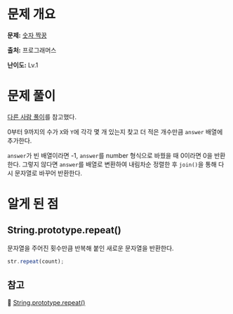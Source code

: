 # 문제 개요

**문제:** [숫자 짝꿍](https://school.programmers.co.kr/learn/courses/30/lessons/131128)

**출처:** 프로그래머스

**난이도:** Lv.1

# 문제 풀이

[다른 사람 풀이](https://velog.io/@kwb020312/%ED%94%84%EB%A1%9C%EA%B7%B8%EB%9E%98%EB%A8%B8%EC%8A%A4-%EC%88%AB%EC%9E%90-%EC%A7%9D%EA%BF%8D)를 참고했다.

0부터 9까지의 수가 `X`와 `Y`에 각각 몇 개 있는지 찾고 더 적은 개수만큼 `answer` 배열에 추가한다.

`answer`가 빈 배열이라면 -1, `answer`를 number 형식으로 바꿨을 때 0이라면 0을 반환한다. 그렇지 않다면 `answer`를 배열로 변환하여 내림차순 정렬한 후 `join()`을 통해 다시 문자열로 바꾸어 반환한다.

# 알게 된 점

## String.prototype.repeat()

문자열을 주어진 횟수만큼 반복해 붙인 새로운 문자열을 반환한다.

```jsx
str.repeat(count);
```

## 참고

🔗 [String.prototype.repeat()](https://developer.mozilla.org/ko/docs/Web/JavaScript/Reference/Global_Objects/String/repeat)
